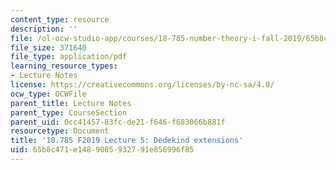 ```yaml
---
content_type: resource
description: ''
file: /ol-ocw-studio-app/courses/18-785-number-theory-i-fall-2019/65b8c471e1489085932791e856996f85_MIT18_785F19_lec5.pdf
file_size: 371640
file_type: application/pdf
learning_resource_types:
- Lecture Notes
license: https://creativecommons.org/licenses/by-nc-sa/4.0/
ocw_type: OCWFile
parent_title: Lecture Notes
parent_type: CourseSection
parent_uid: 0cc41457-83fc-de21-f646-f683066b881f
resourcetype: Document
title: '18.785 F2019 Lecture 5: Dedekind extensions'
uid: 65b8c471-e148-9085-9327-91e856996f85
---
```

